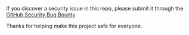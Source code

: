 If you discover a security issue in this repo, please submit it through the [GitHub Security Bug Bounty](https://hackerone.com/github)

Thanks for helping make this project safe for everyone.
